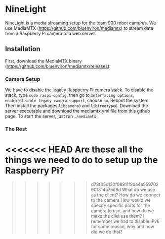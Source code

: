 # NineLight ##

NineLight is a media streaming setup for the team 900 robot cameras. We use MediaMTX (https://github.com/bluenviron/mediamtx) to stream data from a Raspberry Pi camera to a web server. 

## Installation ##
First, download the MediaMTX binary (https://github.com/bluenviron/mediamtx/releases). 
### Camera Setup ###
We have to disable the legacy Raspberry Pi camera stack. To disable the stack, type `sudo raspi-config`, then go to `Interfacing options`, `enable/disable legacy camera support`, choose `no`. Reboot the system. Then install the packages `libcamera0` and `libfreetype6`. Download the server executable and download the mediamtx.yml file from this github page. To start the server, just run `./mediamtx`

### The Rest ###
<<<<<<< HEAD
Are these all the things we need to do to setup up the Raspberry Pi?
=======
>>>>>>> d78f65c130f08911f9ba4a55970290f314a75d9d
What do we use as the client? How do we connect to the camera
How would we specify specific ports for the camera to use, and how do we make the cliet use them?
I remember we had to disable IPv6 for some reason, why and how did we do that?
